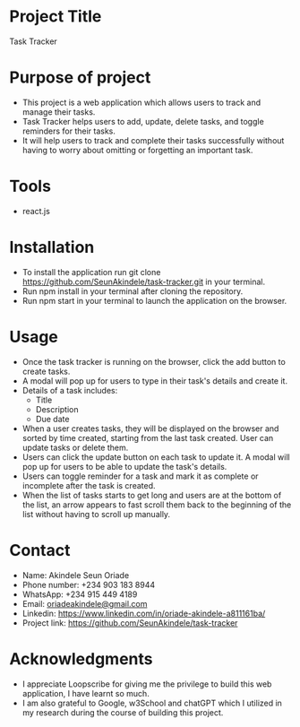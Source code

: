# Project Title
Task Tracker

# Purpose of project
- This project is a web application which allows users to track and manage their tasks.  
- Task Tracker helps users to add, update, delete tasks, and toggle reminders for their tasks.  
- It will help users to track and complete their tasks successfully without having to worry about omitting or forgetting an important task.

# Tools
- react.js

# Installation
- To install the application run git clone https://github.com/SeunAkindele/task-tracker.git in your terminal.  
- Run npm install in your terminal after cloning the repository.  
- Run npm start in your terminal to launch the application on the browser.

# Usage
- Once the task tracker is running on the browser, click the add button to create tasks.  
- A modal will pop up for users to type in their task's details and create it.  
- Details of a task includes:  
    - Title  
    - Description  
    - Due date  
- When a user creates tasks, they will be displayed on the browser and sorted by time created, starting from the last task created. User can update tasks or delete them.   
- Users can click the update button on each task to update it. A modal will pop up for users to be able to update the task's details.  
- Users can toggle reminder for a task and mark it as complete or incomplete after the task is created.  
- When the list of tasks starts to get long and users are at the bottom of the list, an arrow appears to fast scroll them back to the beginning of the list without having to scroll up manually.

# Contact
- Name: Akindele Seun Oriade  
- Phone number: +234 903 183 8944  
- WhatsApp: +234 915 449 4189  
- Email: oriadeakindele@gmail.com  
- Linkedin: https://www.linkedin.com/in/oriade-akindele-a811161ba/  
- Project link: https://github.com/SeunAkindele/task-tracker

# Acknowledgments
- I appreciate Loopscribe for giving me the privilege to build this web application, I have learnt so much.      
- I am also grateful to Google, w3School and chatGPT which I utilized in my research during the course of building this project.